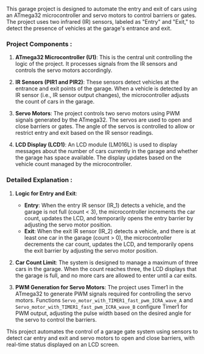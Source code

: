 This garage project is designed to automate the entry and exit of cars using an ATmega32 microcontroller and servo motors to control barriers or gates. The project uses two infrared (IR) sensors, labeled as "Entry" and "Exit," to detect the presence of vehicles at the garage's entrance and exit.

### Project Components :
1. **ATmega32 Microcontroller (U1)**: This is the central unit controlling the logic of the project. It processes signals from the IR sensors and controls the servo motors accordingly.

2. **IR Sensors (PIR1 and PIR2)**: These sensors detect vehicles at the entrance and exit points of the garage. When a vehicle is detected by an IR sensor (i.e., IR sensor output changes), the microcontroller adjusts the count of cars in the garage.

3. **Servo Motors**: The project controls two servo motors using PWM signals generated by the ATmega32. The servos are used to open and close barriers or gates. The angle of the servos is controlled to allow or restrict entry and exit based on the IR sensor readings.

4. **LCD Display (LCD1)**: An LCD module (LM016L) is used to display messages about the number of cars currently in the garage and whether the garage has space available. The display updates based on the vehicle count managed by the microcontroller.

### Detailed Explanation :

1. **Logic for Entry and Exit**:
   - **Entry**: When the entry IR sensor (IR_1) detects a vehicle, and the garage is not full (count < 3), the microcontroller increments the car count, updates the LCD, and temporarily opens the entry barrier by adjusting the servo motor position.
   - **Exit**: When the exit IR sensor (IR_2) detects a vehicle, and there is at least one car in the garage (count > 0), the microcontroller decrements the car count, updates the LCD, and temporarily opens the exit barrier by adjusting the servo motor position.

2. **Car Count Limit**: The system is designed to manage a maximum of three cars in the garage. When the count reaches three, the LCD displays that the garage is full, and no more cars are allowed to enter until a car exits.

3. **PWM Generation for Servo Motors**: The project uses Timer1 in the ATmega32 to generate PWM signals required for controlling the servo motors. Functions `Servo_motor_with_TIMER1_fast_pwm_ICRA_wave_A` and `Servo_motor_with_TIMER1_fast_pwm_ICRA_wave_B` configure Timer1 for PWM output, adjusting the pulse width based on the desired angle for the servo to control the barriers.


This project automates the control of a garage gate system using sensors to detect car entry and exit and servo motors to open and close barriers, with real-time status displayed on an LCD screen.
